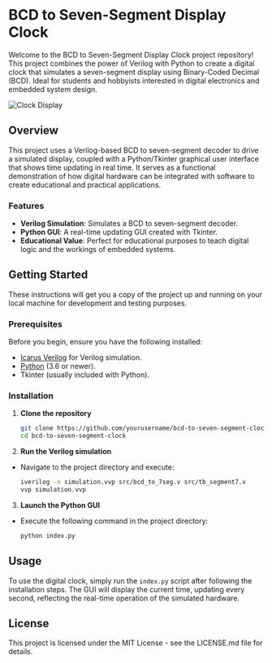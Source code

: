 # BCD to Seven-Segment Display Clock

Welcome to the BCD to Seven-Segment Display Clock project repository! This project combines the power of Verilog with Python to create a digital clock that simulates a seven-segment display using Binary-Coded Decimal (BCD). Ideal for students and hobbyists interested in digital electronics and embedded system design.

![Clock Display](images/clock-display.png)

## Overview

This project uses a Verilog-based BCD to seven-segment decoder to drive a simulated display, coupled with a Python/Tkinter graphical user interface that shows time updating in real time. It serves as a functional demonstration of how digital hardware can be integrated with software to create educational and practical applications.

### Features

- **Verilog Simulation**: Simulates a BCD to seven-segment decoder.
- **Python GUI**: A real-time updating GUI created with Tkinter.
- **Educational Value**: Perfect for educational purposes to teach digital logic and the workings of embedded systems.

## Getting Started

These instructions will get you a copy of the project up and running on your local machine for development and testing purposes.

### Prerequisites

Before you begin, ensure you have the following installed:
- [Icarus Verilog](http://iverilog.icarus.com/) for Verilog simulation.
- [Python](https://www.python.org/downloads/) (3.6 or newer).
- Tkinter (usually included with Python).

### Installation

1. **Clone the repository**
   ```sh
   git clone https://github.com/yourusername/bcd-to-seven-segment-clock.git
   cd bcd-to-seven-segment-clock

2. **Run the Verilog simulation**
- Navigate to the project directory and execute:
  ```sh
  iverilog -o simulation.vvp src/bcd_to_7seg.v src/tb_segment7.v
  vvp simulation.vvp
3. **Launch the Python GUI**
  - Execute the following command in the project directory:
    ```sh
    python index.py

## Usage
To use the digital clock, simply run the `index.py` script after following the installation steps. The GUI will display the current time, updating every second, reflecting the real-time operation of the simulated hardware.

## License
This project is licensed under the MIT License - see the LICENSE.md file for details.

